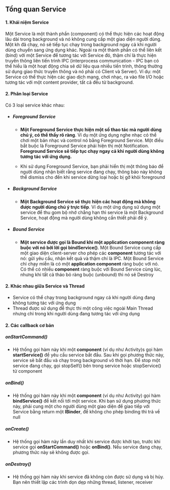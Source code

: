 ## Tổng quan Service
#### 1. Khái niệm Service
Một Service là một thành phần (component) có thể thực hiện các hoạt động lâu dài trong background và nó không cung cấp một giao diện người dùng. Một kh đã chạy, nó sẽ tiếp tục chạy trong background ngay cả khi người dùng chuyển sang ứng dụng khác. Ngoài ra một thành phần có thể liên kết (bind) với một Service để tương tác với Service đó, thậm chí là thực hiện truyền thông liên tiến trình IPC (interprocess communication - IPC bạn có thể hiểu là một hoạt động chia sẽ dữ liệu qua nhiều tiến trình, thông thường sử dụng giao thức truyền thông và nó phải có Client và Server). Ví dụ: một Service có thể thực hiện các giao dịch mạng, chơi nhạc, ra vào file I/O hoặc tương tác với một content provider, tất cả đều từ background.

#### 2. Phân loại Service
Có 3 loại service khác nhau:
- ##### Foreground Service
  - **Một Foreground Service thực hiện một số thao tác mà người dùng chú ý, có thể thấy rõ ràng**. Ví dụ một ứng dụng nghe nhạc có thể chơi một bản nhạc và control nó bằng Foreground Service. Một điều bắt buộc là Foreground Service phải hiện thị một Notification. **Foreground Service sẽ tiếp tục chạy ngay cả khi người dùng không tương tác với ứng dụng.**

  - Khi sử dụng Foreground Service, bạn phải hiển thị một thông báo để người dùng nhận biết rằng service đang chạy, thông báo này không thể dismiss cho đến khi service dừng loại hoặc bị gỡ khỏi foreground
- ##### Background Service
    - **Một Background Service sẽ thực hiện các hoạt động mà không được người dùng chú ý trực tiếp**. Ví dụ một ứng dụng sử dụng một service để thu gom bộ nhớ chẳng hạn thì service là một Background Service, hoạt động mà người dùng không cần thiết phải để ý.
- ##### Bound Service
  - **Một service được gọi là Bound khi một application component ràng buộc với nó bởi lời gọi bindService()**. Một Bound Service cung cấp một giao diện client-server cho phép các **component** tương tác với nó: gửi yêu cầu, nhận kết quả và thậm chí là IPC. Một Bound Service chỉ chạy miễn là có một **application component** ràng buộc với nó. Có thể có nhiều **component** ràng buộc với Bound Service cùng lúc, nhưng khi tất cả tháo bỏ ràng buộc (unbound) thì nó sẽ Destroy
#### 2. Khác nhau giữa Service và Thread
  - Service có thể chạy trong background ngay cả khi người dùng đang không tương tác với ứng dụng
  - Thread được sử dụng để thực thi một công việc ngoài Main Thread nhưng chỉ trong khi người dùng đang tương tác với ứng dụng
#### 2. Các callback cơ bản
##### onStartCommand()
- Hệ thống gọi hàm này khi một **component** (ví dụ như Activity)s gọi hàm **startService()** để yêu cầu service bắt đầu. Sau khi gọi phương thức này, service sẽ bắt đầu và chạy trong background vô thời hạn. Để stop một service đang chạy, gọi stopSelf() bên trong service hoặc stopService() từ component
##### onBind()
- Hệ thống gọi hàm này khi một **component** (ví dụ như Activity) gọi hàm **bindService()** để kết nối tới một service. Khi bạn sử dụng phương thức này, phải cung một cho người dùng một giao diện để giao tiếp với Service bằng return một **IBinder**, để không cho phép binding thì trả về null
##### onCreate()
- Hệ thống gọi hàm này lần duy nhất khi service được khởi tạo, trước khi service gọi **onStartCommand()** hoặc **onBind()**. Nếu service đang chạy, phương thức này sẽ không được gọi.
##### onDestroy()
- Hệ thống gọi hàm này khi service đã không còn được sử dụng và bị hủy. Bạn nên thiết lập các trình dọn dẹp những thread, listener, receiver